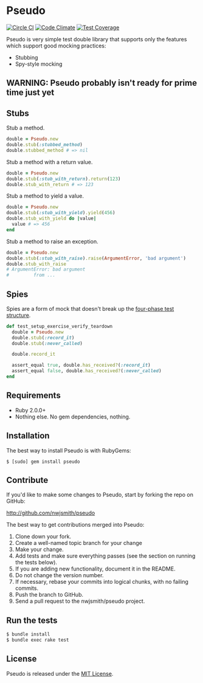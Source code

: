 # Pseudo

[![Circle CI](https://circleci.com/gh/nwjsmith/pseudo.svg?style=svg)](https://circleci.com/gh/nwjsmith/pseudo)
[![Code Climate](https://codeclimate.com/github/nwjsmith/pseudo/badges/gpa.svg)](https://codeclimate.com/github/nwjsmith/pseudo)
[![Test Coverage](https://codeclimate.com/github/nwjsmith/pseudo/badges/coverage.svg)](https://codeclimate.com/github/nwjsmith/pseudo)

Pseudo is very simple test double library that supports only the features which support good mocking practices:

* Stubbing
* Spy-style mocking

## WARNING: Pseudo probably isn't ready for prime time just yet

## Stubs

Stub a method.

``` ruby
double = Pseudo.new
double.stub(:stubbed_method)
double.stubbed_method # => nil
```

Stub a method with a return value.

``` ruby
double = Pseudo.new
double.stub(:stub_with_return).return(123)
double.stub_with_return # => 123
```

Stub a method to yield a value.

``` ruby
double = Pseudo.new
double.stub(:stub_with_yield).yield(456)
double.stub_with_yield do |value|
  value # => 456
end
```

Stub a method to raise an exception.

``` ruby
double = Pseudo.new
double.stub(:stub_with_raise).raise(ArgumentError, 'bad argument')
double.stub_with_raise
# ArgumentError: bad argument
#         from ...
```

## Spies

Spies are a form of mock that doesn't break up the [four-phase test structure](http://xunitpatterns.com/Four%20Phase%20Test.html).

``` ruby
def test_setup_exercise_verify_teardown
  double = Pseudo.new
  double.stub(:record_it)
  double.stub(:never_called)

  double.record_it

  assert_equal true, double.has_received?(:record_it)
  assert_equal false, double.has_received?(:never_called)
end
```

## Requirements

* Ruby 2.0.0+
* Nothing else. No gem dependencies, nothing.

## Installation

The best way to install Pseudo is with RubyGems:

```
$ [sudo] gem install pseudo
```

## Contribute

If you'd like to make some changes to Pseudo, start by forking the repo on GitHub:

http://github.com/nwjsmith/pseudo

The best way to get contributions merged into Pseudo:

1. Clone down your fork.
2. Create a well-named topic branch for your change
3. Make your change.
4. Add tests and make sure everything passes (see the section on running the tests below).
5. If you are adding new functionality, document it in the README.
6. Do not change the version number.
7. If necessary, rebase your commits into logical chunks, with no failing commits.
8. Push the branch to GitHub.
9. Send a pull request to the nwjsmith/pseudo project.

## Run the tests

``` bash
$ bundle install
$ bundle exec rake test
```

## License

Pseudo is released under the [MIT License](http://opensource.org/licenses/MIT).
